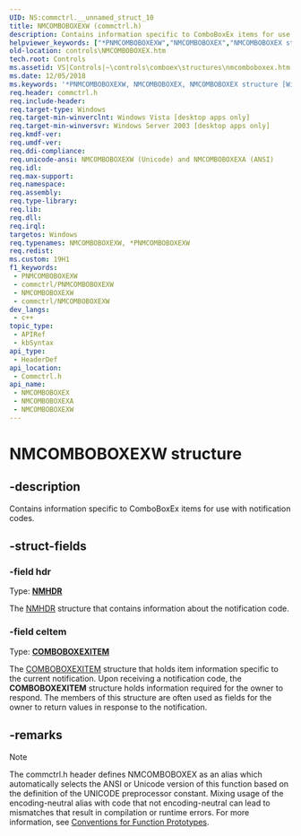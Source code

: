 ```yaml
---
UID: NS:commctrl.__unnamed_struct_10
title: NMCOMBOBOXEXW (commctrl.h)
description: Contains information specific to ComboBoxEx items for use with notification codes.
helpviewer_keywords: ["*PNMCOMBOBOXEXW","NMCOMBOBOXEX","NMCOMBOBOXEX structure [Windows Controls]","NMCOMBOBOXEXA","NMCOMBOBOXEXW","PNMCOMBOBOXEX","PNMCOMBOBOXEX structure pointer [Windows Controls]","_win32_NMCOMBOBOXEX","_win32_NMCOMBOBOXEX_cpp","commctrl/NMCOMBOBOXEX","commctrl/NMCOMBOBOXEXA","commctrl/NMCOMBOBOXEXW","commctrl/PNMCOMBOBOXEX","controls.NMCOMBOBOXEX","controls._win32_NMCOMBOBOXEX"]
old-location: controls\NMCOMBOBOXEX.htm
tech.root: Controls
ms.assetid: VS|Controls|~\controls\comboex\structures\nmcomboboxex.htm
ms.date: 12/05/2018
ms.keywords: '*PNMCOMBOBOXEXW, NMCOMBOBOXEX, NMCOMBOBOXEX structure [Windows Controls], NMCOMBOBOXEXA, NMCOMBOBOXEXW, PNMCOMBOBOXEX, PNMCOMBOBOXEX structure pointer [Windows Controls], _win32_NMCOMBOBOXEX, _win32_NMCOMBOBOXEX_cpp, commctrl/NMCOMBOBOXEX, commctrl/NMCOMBOBOXEXA, commctrl/NMCOMBOBOXEXW, commctrl/PNMCOMBOBOXEX, controls.NMCOMBOBOXEX, controls._win32_NMCOMBOBOXEX'
req.header: commctrl.h
req.include-header: 
req.target-type: Windows
req.target-min-winverclnt: Windows Vista [desktop apps only]
req.target-min-winversvr: Windows Server 2003 [desktop apps only]
req.kmdf-ver: 
req.umdf-ver: 
req.ddi-compliance: 
req.unicode-ansi: NMCOMBOBOXEXW (Unicode) and NMCOMBOBOXEXA (ANSI)
req.idl: 
req.max-support: 
req.namespace: 
req.assembly: 
req.type-library: 
req.lib: 
req.dll: 
req.irql: 
targetos: Windows
req.typenames: NMCOMBOBOXEXW, *PNMCOMBOBOXEXW
req.redist: 
ms.custom: 19H1
f1_keywords:
 - PNMCOMBOBOXEXW
 - commctrl/PNMCOMBOBOXEXW
 - NMCOMBOBOXEXW
 - commctrl/NMCOMBOBOXEXW
dev_langs:
 - c++
topic_type:
 - APIRef
 - kbSyntax
api_type:
 - HeaderDef
api_location:
 - Commctrl.h
api_name:
 - NMCOMBOBOXEX
 - NMCOMBOBOXEXA
 - NMCOMBOBOXEXW
---
```


# NMCOMBOBOXEXW structure


## -description

Contains information specific to ComboBoxEx items for use with notification codes.

## -struct-fields

### -field hdr

Type: <b><a href="https://docs.microsoft.com/windows/desktop/api/richedit/ns-richedit-nmhdr">NMHDR</a></b>

The <a href="https://docs.microsoft.com/windows/desktop/api/richedit/ns-richedit-nmhdr">NMHDR</a> structure that contains information about the notification code.

### -field ceItem

Type: <b><a href="https://docs.microsoft.com/windows/desktop/api/commctrl/ns-commctrl-comboboxexitema">COMBOBOXEXITEM</a></b>

The <a href="https://docs.microsoft.com/windows/desktop/api/commctrl/ns-commctrl-comboboxexitema">COMBOBOXEXITEM</a> structure that holds item information specific to the current notification. Upon receiving a notification code, the <b>COMBOBOXEXITEM</b> structure holds information required for the owner to respond. The members of this structure are often used as fields for the owner to return values in response to the notification.

## -remarks

> [!NOTE]
> The commctrl.h header defines NMCOMBOBOXEX as an alias which automatically selects the ANSI or Unicode version of this function based on the definition of the UNICODE preprocessor constant. Mixing usage of the encoding-neutral alias with code that not encoding-neutral can lead to mismatches that result in compilation or runtime errors. For more information, see [Conventions for Function Prototypes](/windows/win32/intl/conventions-for-function-prototypes).

